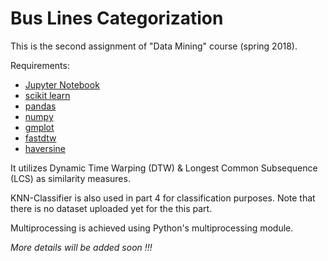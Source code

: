 # Bus Lines Categorization

This is the second assignment of "Data Mining" course (spring 2018).

Requirements:
  * [Jupyter Notebook](http://jupyter.org/install)
  * [scikit learn](http://scikit-learn.org/stable/install.html)
  * [pandas](https://pandas.pydata.org/pandas-docs/stable/install.html)
  * [numpy](https://docs.scipy.org/doc/numpy/user/install.html)
  * [gmplot](https://pypi.org/project/gmplot/)
  * [fastdtw](https://pypi.org/project/fastdtw/)
  * [haversine](https://pypi.org/project/haversine/)

It utilizes Dynamic Time Warping (DTW) & Longest Common Subsequence (LCS) as similarity measures.    

KNN-Classifier is also used in part 4 for classification purposes. Note that there is no dataset uploaded yet for the this part.    

Multiprocessing is achieved using Python's multiprocessing module.

*More details will be added soon !!!*

